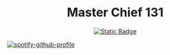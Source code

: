 <h1 align="center">Master Chief 131</h1>

<p align="center">
  <a href="https://x.com/Albert_M31"><img alt="Static Badge" src="https://img.shields.io/badge/Follow_%40Albert__M31-white?style=flat&logo=X&logoColor=%23666666&logoSize=auto&labelColor=black" /></a>
</p>

[![spotify-github-profile](https://spotify-github-profile.vercel.app/api/view?uid=xnqty3380pz9ucg4zq8qekrb0&cover_image=true&theme=default&show_offline=false&background_color=121212&interchange=true&bar_color=53b14f&bar_color_cover=true)](https://spotify-github-profile.vercel.app/api/view?uid=xnqty3380pz9ucg4zq8qekrb0&redirect=true)
